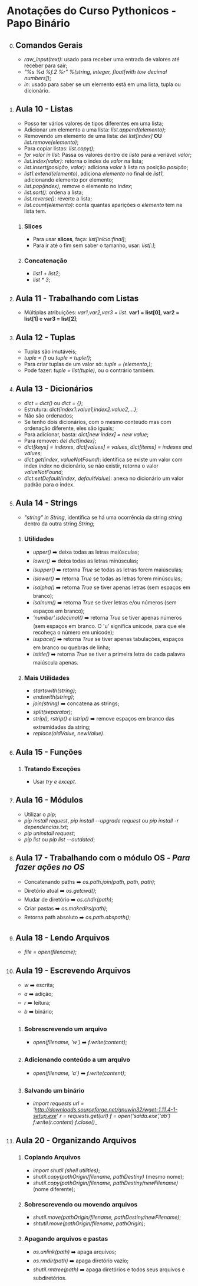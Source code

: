 #    **Anotações do Curso Pythonicos - Papo Binário**

0. ## Comandos Gerais
 
    * _raw_input(text)_: usado para receber uma entrada de valores até receber <Enter> para sair;
    * _"%s %d %f.2 %r" %(string, integer, float[with tow decimal numbers])_;
    * _in_: usado para saber se um elemento está em uma lista, tupla ou dicionário.

1. ## Aula 10 - Listas

 	* Posso ter vários valores de tipos diferentes em uma lista;
 	* Adicionar um elemento a uma lista: _list.append(elemento)_;
 	* Removendo um elemento de uma lista: _del list[index]_    **OU** _list.remove(elemento)_;
 	* Para copiar listas: _list.copy()_;
    * _for valor in list_: Passa os valores dentro de _lista_ para a veriável _valor_;
    * _list.index(valor)_: retorna o index de _valor_ na lista;
    * _list.insert(posição, valor)_: adiciona _valor_ à lista na posição _posição_;
    * _list1.extend(elemento)_, adiciona _elemento_ no final de _list1_, adicionando elemento por elemento;
    * _list.pop(index)_, remove o elemento no _index_;
    * _list.sort()_: ordena a lista;
    * _list.reverse()_: reverte a lista;
    * _list.count(elemento)_: conta quantas aparições o _elemento_ tem na lista tem.


    1. ### Slices

 		* Para usar **slices**, faça: _list[início:final]_;
 		* Para ir até o fim sem saber o tamanho, usar: _list[:]_;

    2. ### Concatenação

 		* _list1 + list2_;
 		* _list    * 3_;

2. ## Aula 11 - Trabalhando com Listas

    * Múltiplas atribuições: _var1,var2,var3 = list_. **var1 = list[0]**, **var2 = list[1]** e **var3 = list[2]**;

3. ## Aula 12 - Tuplas

    * Tuplas são imutáveis;
    * _tuple = ()_ ou _tuple = tuple()_;
    * Para criar tuplas de um valor só: _tuple = (elemento,)_;
    * Pode fazer: _tuple = list(tuple)_, ou o contrário também.

4. ## Aula 13 - Dicionários

    * _dict = dict()_ ou _dict = {}_;
    * Estrutura: _dict{index1:value1,index2:value2,...}_;
    * Não são ordenados;
    * Se tenho dois dicionários, com o mesmo conteúdo mas com ordenação diferente, eles são iguais;
    * Para adicionar, basta: _dict[new index] = new value_;
    * Para remover: _del dict[index]_;
    * _dict[keys] = indexes_, _dict[values] = values_, _dict[items] = indexes and values_;
    * _dict.get(index, valueNotFound)_: identifica se existe um valor com index _index_ no dicionário, se não existir, retorna o valor _valueNotFound_;
    * _dict.setDefault(index, defaultValue)_: anexa no dicionário um valor padrão para o index.

5. ## Aula 14 - Strings

	* _"string" in String_, identifica se há uma ocorrência da string _string_ dentro da outra string _String_;

	1. ### Utilidades

		* _upper()_ :arrow_right: deixa todas as letras maiúsculas;
		* _lower()_ :arrow_right: deixa todas as letras minúsculas;
		* _isupper()_ :arrow_right: retorna _True_ se todas as letras forem maiúsculas;
		* _islower()_ :arrow_right: retorna _True_ se todas as letras forem minúsculas;
		* _isalpha()_ :arrow_right: retorna _True_ se tiver apenas letras (sem espaços em branco);
		* _isalnum()_ :arrow_right: retorna _True_ se tiver letras e/ou números (sem espaços em branco);
		* _'number'.isdecimal()_ :arrow_right: retorna _True_ se tiver apenas números (sem espaços em branco. O 'u' significa unicode, para que ele recoheça o número em unicode);
		* _isspace()_ :arrow_right: retorna _True_ se tiver apenas tabulações, espaços em branco ou quebras de linha;
		* _istitle()_ :arrow_right: retorna _True_ se tiver a primeira letra de cada palavra maiúscula apenas.

	2. ### Mais Utilidades

		* _startswith(string)_;
		* _endswith(string)_;
		* _join(string)_ :arrow_right: concatena as strings;
		* _split(separator)_;
		* _strip(), rstrip() e lstrip()_ :arrow_right: remove espaços em branco das extremidades da string;
		* _replace(oldValue, newValue)_.

6. ## Aula 15 - Funções

	1. ### Tratando Exceções

		* Usar _try e except_.

7. ## Aula 16 - Módulos

	* Utilizar o _pip_;
	* _pip install request_, _pip install --upgrade request_ ou _pip install -r dependencias.txt_;
	* _pip uninstall request_;
	* _pip list_ ou _pip list --outdated_;

8. ## Aula 17 - Trabalhando com o módulo OS - *Para fazer ações no OS*

	* Concatenando paths :arrow_right: _os.path.join(path, path, path)_;
	* Diretório atual :arrow_right: _os.getcwd()_;
	* Mudar de diretório :arrow_right: _os.chdir(path)_;
	* Criar pastas :arrow_right: _os.makedirs(path)_;
	* Retorna path absoluto :arrow_right: _os.path.abspath()_;

9. ## Aula 18 - Lendo Arquivos

	* _file = open(filename)_;

10. ## Aula 19 - Escrevendo Arquivos

	* _w_ :arrow_right: escrita;
	* _a_ :arrow_right: adição;
	* _r_ :arrow_right: leitura;
	* _b_ :arrow_right: binário;

	1. ### Sobrescrevendo um arquivo

		* _open(filename, 'w')_ :arrow_right: _f.write(content)_;

	2. ### Adicionando conteúdo a um arquivo

		* _open(filename, 'a')_ :arrow_right: _f.write(content)_;

	3. ### Salvando um binário

		* _import requests
			url = 'http://downloads.sourceforge.net/gnuwin32/wget-1.11.4-1-setup.exe'
			r = requests.get(url)
			f = open('saida.exe','ab')
			f.write(r.content)
			f.close()__

11. ## Aula 20 - Organizando Arquivos

	1. ### Copiando Arquivos
		
		* _import shutil (shell utilities)_;
		* _shutil.copy(pathOrigin/filename, pathDestiny)_ (mesmo nome);
		* _shutil.copy(pathOrigin/filename, pathDestiny/newFilename)_ (nome diferente);

	2. ### Sobrescrevendo ou movendo arquivos

		* _shutil.move(pathOrigin/filename, pathDestiny/newFilename)_;
		* _shtutil.move(pathOrigin/filename, pathOrigin)_;

	3. ### Apagando arquivos e pastas

		* _os.unlink(path)_ :arrow_right: apaga arquivos;
		* _os.rmdir(path)_ :arrow_right: apaga diretório vazio;
		* _shutil.rmtree(path)_ :arrow_right: apaga diretórios e todos seus arquivos e subdiretórios.
